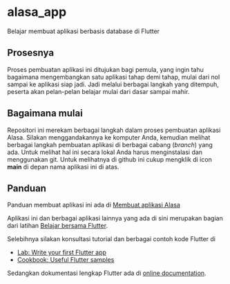 # alasa_app

Belajar membuat aplikasi berbasis database di Flutter


## Prosesnya

Proses pembuatan aplikasi ini ditujukan bagi pemula, yang ingin tahu bagaimana mengembangkan satu aplikasi tahap demi tahap, mulai dari nol sampai ke aplikasi siap jadi. Jadi melalui berbagai langkah yang ditempuh, peserta akan pelan-pelan belajar mulai dari dasar sampai mahir.


## Bagaimana mulai

Repositori ini merekam berbagai langkah dalam proses pembuatan aplikasi Alasa. Silakan menggandakannya ke komputer Anda, kemudian melihat berbagai langkah pembuatan aplikasi di berbagai cabang (_branch_) yang ada. Untuk melihat hal ini secara lokal Anda harus menginstalasi dan menggunakan git. Untuk melihatnya di github ini cukup mengklik di icon **main** di depan nama aplikasi ini di atas.


## Panduan

Panduan membuat aplikasi ini ada di [Membuat aplikasi Alasa](https://github.com/sslaia/belajar_flutter/tree/main/alasa_app)

Aplikasi ini dan berbagai aplikasi lainnya yang ada di sini merupakan bagian dari latihan [Belajar bersama Flutter](https://github.com/sslaia/belajar_flutter).

Selebihnya silakan konsultasi tutorial dan berbagai contoh kode Flutter di
- [Lab: Write your first Flutter app](https://flutter.dev/docs/get-started/codelab)
- [Cookbook: Useful Flutter samples](https://flutter.dev/docs/cookbook)

Sedangkan dokumentasi lengkap Flutter ada di [online documentation](https://flutter.dev/docs).
